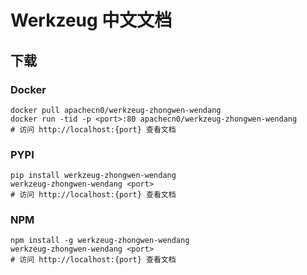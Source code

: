 # Werkzeug 中文文档

## 下载

### Docker

```
docker pull apachecn0/werkzeug-zhongwen-wendang
docker run -tid -p <port>:80 apachecn0/werkzeug-zhongwen-wendang
# 访问 http://localhost:{port} 查看文档
```

### PYPI

```
pip install werkzeug-zhongwen-wendang
werkzeug-zhongwen-wendang <port>
# 访问 http://localhost:{port} 查看文档
```

### NPM

```
npm install -g werkzeug-zhongwen-wendang
werkzeug-zhongwen-wendang <port>
# 访问 http://localhost:{port} 查看文档
```